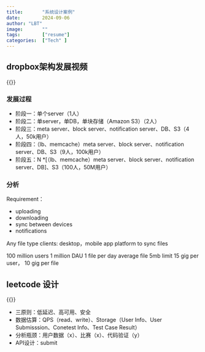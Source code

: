 ```yaml
---
title:       "系统设计案例"
date:        2024-09-06
author: "LBT"
image:       ""
tags:        ["resume"]
categories:  ["Tech" ]
---
```

## dropbox架构发展视频
{{<youtube PE4gwstWhmc>}}

### 发展过程
- 阶段一：单个server（1人）
- 阶段二：单server，单DB，单块存储（Amazon S3）（2人）
- 阶段三：meta server、block server、notification server、DB、S3（4人，50k用户）
- 阶段四：（lb、memcache）meta server、block server、notification server、DB、S3（9人，100k用户）
- 阶段五：N *[（lb、memcache）meta server、block server、notification server、DB]、S3（100人，50M用户）

### 分析
Requirement：
- uploading
- downloading
- sync between devices
- notifications

Any file type
clients: desktop，mobile app
platform to sync files

100 million users
1 million DAU
1 file per day
average file 5mb
limit 15 gig per user， 10 gig per file

## leetcode 设计
{{<youtube hRnJxPeoZyg>}}

- 三原则：低延迟、高可用、安全
- 数据估算：QPS（read、write）、Storage（User Info、User Submisssion、Conetest Info、Test Case Result）
- 分析瓶颈：用户数据（x）、比赛（x）、代码验证（y）
- API设计：submit

## 